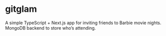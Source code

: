 # gitglam
A simple TypeScript + Next.js app for inviting friends to Barbie movie nights. MongoDB backend to store who’s attending.
